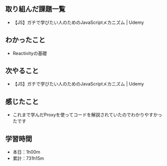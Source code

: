 ## 取り組んだ課題一覧
- 【JS】ガチで学びたい人のためのJavaScriptメカニズム | Udemy
## わかったこと
- Reactivityの基礎
## 次やること
- 【JS】ガチで学びたい人のためのJavaScriptメカニズム | Udemy
## 感じたこと
- これまで学んだProxyを使ってコードを解説されていたのでわかりやすかったです
## 学習時間
- 本日：1h00m
- 累計：731h15m
